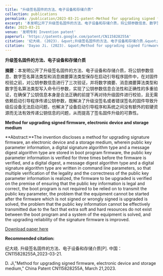 ```yaml
---
title: "升级签名固件的方法、电子设备和存储介质"
collection: publications
permalink: /publication/2023-03-21-patent-Method for upgrading signed firmware, electronic device and storage medium-number-11
excerpt: '本发明公开了升级签名固件的方法、电子设备和存储介质，将公钥参数信息、数字签名算法类型和消息摘要算法类型保存在启动引导程序固件中，在对固件校验之前，对公钥参数信息进行了三次验证，并将数字摘要、消息摘要算法类型和数字签名算法类型写入命令行参数，实现了公钥参数信息合法性和正确性的多重验证，在确保了公钥信息本身是合法正确的前提下再对待升级固件进行校验，且无需依赖启动引导程序传递公钥参数，既解决了升级没签名或者错误签名的固件导致升级后设备无法启动问题，也解决了设备启动引导程序和系统之间没有额外的软硬资源而无法有效传递公钥信息的问题，从而提高了签名固件升级的可靠性.'
date: 2023-03-21
venue: '发明专利 Invention patent'
paperurl: 'https://patents.google.com/patent/CN115828255A'
citation: '纪大峣. (2023). &quot;升级签名固件的方法、电子设备和存储介质.&quot; <i>专利</i>. CN115828255A.'
citation: 'Dayao Ji. (2023). &quot;Method for upgrading signed firmware, electronic device and storage medium.&quot; <i>China patent</i>. CN115828255A.'
---
```

**升级签名固件的方法、电子设备和存储介质**

**摘要**：本发明公开了升级签名固件的方法、电子设备和存储介质，将公钥参数信息、数字签名算法类型和消息摘要算法类型保存在启动引导程序固件中，在对固件校验之前，对公钥参数信息进行了三次验证，并将数字摘要、消息摘要算法类型和数字签名算法类型写入命令行参数，实现了公钥参数信息合法性和正确性的多重验证，在确保了公钥信息本身是合法正确的前提下再对待升级固件进行校验，且无需依赖启动引导程序传递公钥参数，既解决了升级没签名或者错误签名的固件导致升级后设备无法启动问题，也解决了设备启动引导程序和系统之间没有额外的软硬资源而无法有效传递公钥信息的问题，从而提高了签名固件升级的可靠性。



**Method for upgrading signed firmware, electronic device and storage medium**

**Abstract:**The invention discloses a method for upgrading signature firmware, an electronic device and a storage medium, wherein public key parameter information, a digital signature algorithm type and a message digest algorithm type are stored in boot program firmware, the public key parameter information is verified for three times before the firmware is verified, and a digital digest, a message digest algorithm type and a digital signature algorithm type are written in command line parameters, so that multiple verification of the legality and the correctness of the public key parameter information is realized, the firmware to be upgraded is verified on the premise of ensuring that the public key information is legal and correct, the boot program is not required to be relied on to transmit the public key parameter, the problem that the equipment cannot be started after the firmware which is not signed or wrongly signed is upgraded is solved, the problem that the public key information cannot be effectively transmitted due to the fact that extra soft and hard resources do not exist between the boot program and a system of the equipment is solved, and the upgrading reliability of the signature firmware is improved. 



[Download paper here](https://patents.google.com/patent/CN115828255A)



**Recommended citation:** 

纪大峣. 升级签名固件的方法、电子设备和存储介质[P]. 中国：CN115828255A,2023-03-21.

D. Ji,"Method for upgrading signed firmware, electronic device and storage medium," China Patent CN115828255A, March 21,2023.



